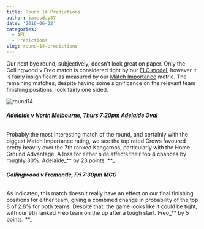 ```yaml
---
title: Round 14 Predictions
author: jamesday87
date: '2016-06-22'
categories:
  - AFL
  - Predictions
slug: round-14-predictions
---
```


Our next bye round, subjectively, doesn't look great on paper. Only the Collingwood v Freo match is considered tight by our [ELO model](http://plussixoneblog.com/2016/05/23/my-elo-rating-system-explained/), however it is fairly insignificant as measured by our [Match Importance](http://plussixoneblog.com/2016/06/16/beyond-the-8-point-game-estimating-match-importance-in-the-afl/) metric. The remaining matches, despite having some significance on the relevant team finishing positions, look fairly one sided.

![round14](http://plussixoneblog.com/img/2016/06/round14.gif)

###### **Adelaide v North Melbourne, Thurs 7:20pm Adelaide Oval**

Probably the most interesting match of the round, and certainly with the biggest Match Importance rating, we see the top rated Crows favoured pretty heavily over the 7th ranked Kangaroos, particularly with the Home Ground Advantage. A loss for either side affects their top 4 chances by roughly 30%. Adelaide_** by 23 points. **_

###### **Collingwood v Fremantle, Fri 7:30pm MCG**

As indicated, this match doesn't really have an effect on our final finishing positions for either team, giving a combined change in probability of the top 8 of 2.8% for both teams. Despite that, the game looks like it could be tight, with our 9th ranked Freo team on the up after a tough start. Freo_** by 5 points. **_

######
